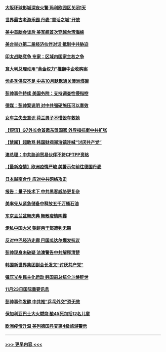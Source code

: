 #### [大阪环球影城深夜火警 玛利欧园区关闭1天](../pages/prog202/a103276275.md?t=11241150) 
#### [世界最古老游乐园 丹麦“童话之城”开放](../pages/prog202/a103276091.md?t=11241150) 
#### [美中首脑会谈后 美军舰首次穿越台湾海峡](../pages/prog202/a103276088.md?t=11241150) 
#### [美台举办第二届经济伙伴对话 抵制中共胁迫](../pages/prog202/a103276064.md?t=11241150) 
#### [印太战略竞争 专家：区域内国家主权之争](../pages/prog202/a103276195.md?t=11241150) 
#### [意大利总理动用“黄金权力”推翻中企收购案](../pages/prog202/a103275913.md?t=11241150) 
#### [忧冬季供应不足 中共10月默默通关澳洲煤碳](../pages/prog202/a103276004.md?t=11241150) 
#### [彭帅事件持续  美国务院：支持调查性侵指控](../pages/prog202/a103276021.md?t=11241150) 
#### [德媒：彭帅案说明 对中共强硬施压可以奏效](../pages/prog202/a103276010.md?t=11241150) 
#### [女车主失去意识 荷兰男子不惜毁车救她](../pages/prog202/a103275878.md?t=11241150) 
#### [【短讯】G7外长会首邀东盟国家 外界指抗衡中共扩张](../pages/prog202/a103275840.md?t=11241150) 
#### [【禁闻】超敢骂 韩国财阀郑溶镇连喊“讨厌共产党”](../pages/prog202/a103275842.md?t=11241150) 
#### [澳总理：中共胁迫贸易伙伴不符CPTPP资格](../pages/prog202/a103275847.md?t=11241150) 
#### [【最新疫情】欧洲疫情严峻 美警示勿前往德国丹麦](../pages/prog202/a103275844.md?t=11241150) 
#### [日本越南合作 应对中共网络攻击](../pages/prog202/a103275807.md?t=11241150) 
#### [报告：量子技术下 中共黑客威胁更复杂](../pages/prog202/a103275780.md?t=11241150) 
#### [美率先从紧急储备中释放五千万桶石油](../pages/prog202/a103275752.md?t=11241150) 
#### [东京盂兰盆舞庆典  舞散疫情阴霾](../pages/prog202/a103275767.md?t=11241150) 
#### [走私中国大米 朝鲜两干部遭判无期](../pages/prog202/a103275688.md?t=11241150) 
#### [反对中巴经济走廊 巴国瓜达尔爆发抗议](../pages/prog202/a103275679.md?t=11241150) 
#### [彭帅现身未破疑 法澳警告中共解释清楚](../pages/prog202/a103275663.md?t=11241150) 
#### [韩国新世界集团副会长发文“讨厌共产党”](../pages/prog202/a103275592.md?t=11241150) 
#### [镇压光州民主化运动 韩国前总统全斗焕辞世](../pages/prog202/a103275596.md?t=11241150) 
#### [11月23日国际重要讯息](../pages/prog202/a103275598.md?t=11241150) 
#### [彭帅事件发酵 中共推“乒乓外交”恐无效](../pages/prog202/a103275514.md?t=11241150) 
#### [保加利亚巴士大火燃烧 酿45死包括12名儿童](../pages/prog202/a103275487.md?t=11241150) 
#### [欧洲疫情升温 美列德国丹麦第4级旅游警示](../pages/prog202/a103275471.md?t=11241150) 

----
#### [ >>> 更早内容 <<< ](../indexes/prog202-earlier.md)
